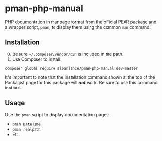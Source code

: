 # pman-php-manual
PHP documentation in manpage format from the official PEAR package and a wrapper script, `pman`, to display them using the common `man` command.

## Installation

0. Be sure `~/.composer/vendor/bin` is included in the path.
0. Use Composer to install:

  `composer global require sloanlance/pman-php-manual:dev-master`
  
  It's important to note that the installation command shown at the top of the Packagist page for this package will **_not_** work.
  Be sure to use this command instead.
  
## Usage

Use the `pman` script to display documentation pages:

* `pman DateTime`
* `pman realpath`
* Etc.
